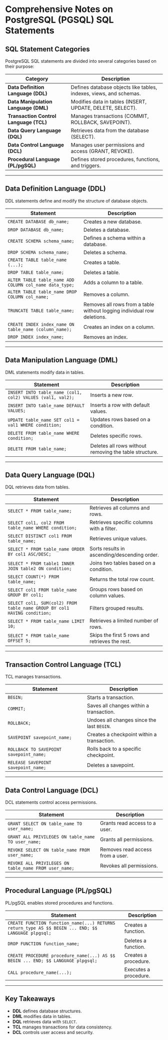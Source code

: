 # **Comprehensive Notes on PostgreSQL (PGSQL) SQL Statements**  

## **SQL Statement Categories**  

PostgreSQL SQL statements are divided into several categories based on their purpose:  

| **Category**         | **Description** |
|----------------------|---------------|
| **Data Definition Language (DDL)** | Defines database objects like tables, indexes, views, and schemas. |
| **Data Manipulation Language (DML)** | Modifies data in tables (INSERT, UPDATE, DELETE, SELECT). |
| **Transaction Control Language (TCL)** | Manages transactions (COMMIT, ROLLBACK, SAVEPOINT). |
| **Data Query Language (DQL)** | Retrieves data from the database (SELECT). |
| **Data Control Language (DCL)** | Manages user permissions and access (GRANT, REVOKE). |
| **Procedural Language (PL/pgSQL)** | Defines stored procedures, functions, and triggers. |

---

## **Data Definition Language (DDL)**
DDL statements define and modify the structure of database objects.

| **Statement** | **Description** |
|--------------|---------------|
| `CREATE DATABASE db_name;` | Creates a new database. |
| `DROP DATABASE db_name;` | Deletes a database. |
| `CREATE SCHEMA schema_name;` | Defines a schema within a database. |
| `DROP SCHEMA schema_name;` | Deletes a schema. |
| `CREATE TABLE table_name (...);` | Creates a table. |
| `DROP TABLE table_name;` | Deletes a table. |
| `ALTER TABLE table_name ADD COLUMN col_name data_type;` | Adds a column to a table. |
| `ALTER TABLE table_name DROP COLUMN col_name;` | Removes a column. |
| `TRUNCATE TABLE table_name;` | Removes all rows from a table without logging individual row deletions. |
| `CREATE INDEX index_name ON table_name (column_name);` | Creates an index on a column. |
| `DROP INDEX index_name;` | Removes an index. |

---

## **Data Manipulation Language (DML)**
DML statements modify data in tables.

| **Statement** | **Description** |
|--------------|---------------|
| `INSERT INTO table_name (col1, col2) VALUES (val1, val2);` | Inserts a new row. |
| `INSERT INTO table_name DEFAULT VALUES;` | Inserts a row with default values. |
| `UPDATE table_name SET col1 = val1 WHERE condition;` | Updates rows based on a condition. |
| `DELETE FROM table_name WHERE condition;` | Deletes specific rows. |
| `DELETE FROM table_name;` | Deletes all rows without removing the table structure. |

---

## **Data Query Language (DQL)**
DQL retrieves data from tables.

| **Statement** | **Description** |
|--------------|---------------|
| `SELECT * FROM table_name;` | Retrieves all columns and rows. |
| `SELECT col1, col2 FROM table_name WHERE condition;` | Retrieves specific columns with a filter. |
| `SELECT DISTINCT col1 FROM table_name;` | Retrieves unique values. |
| `SELECT * FROM table_name ORDER BY col1 ASC/DESC;` | Sorts results in ascending/descending order. |
| `SELECT * FROM table1 INNER JOIN table2 ON condition;` | Joins two tables based on a condition. |
| `SELECT COUNT(*) FROM table_name;` | Returns the total row count. |
| `SELECT col1 FROM table_name GROUP BY col1;` | Groups rows based on column values. |
| `SELECT col1, SUM(col2) FROM table_name GROUP BY col1 HAVING condition;` | Filters grouped results. |
| `SELECT * FROM table_name LIMIT 10;` | Retrieves a limited number of rows. |
| `SELECT * FROM table_name OFFSET 5;` | Skips the first 5 rows and retrieves the rest. |

---

## **Transaction Control Language (TCL)**
TCL manages transactions.

| **Statement** | **Description** |
|--------------|---------------|
| `BEGIN;` | Starts a transaction. |
| `COMMIT;` | Saves all changes within a transaction. |
| `ROLLBACK;` | Undoes all changes since the last `BEGIN`. |
| `SAVEPOINT savepoint_name;` | Creates a checkpoint within a transaction. |
| `ROLLBACK TO SAVEPOINT savepoint_name;` | Rolls back to a specific checkpoint. |
| `RELEASE SAVEPOINT savepoint_name;` | Deletes a savepoint. |

---

## **Data Control Language (DCL)**
DCL statements control access permissions.

| **Statement** | **Description** |
|--------------|---------------|
| `GRANT SELECT ON table_name TO user_name;` | Grants read access to a user. |
| `GRANT ALL PRIVILEGES ON table_name TO user_name;` | Grants all permissions. |
| `REVOKE SELECT ON table_name FROM user_name;` | Removes read access from a user. |
| `REVOKE ALL PRIVILEGES ON table_name FROM user_name;` | Revokes all permissions. |

---

## **Procedural Language (PL/pgSQL)**
PL/pgSQL enables stored procedures and functions.

| **Statement** | **Description** |
|--------------|---------------|
| `CREATE FUNCTION function_name(...) RETURNS return_type AS $$ BEGIN ... END; $$ LANGUAGE plpgsql;` | Creates a function. |
| `DROP FUNCTION function_name;` | Deletes a function. |
| `CREATE PROCEDURE procedure_name(...) AS $$ BEGIN ... END; $$ LANGUAGE plpgsql;` | Creates a procedure. |
| `CALL procedure_name(...);` | Executes a procedure. |

---

## **Key Takeaways**
- **DDL** defines database structures.  
- **DML** modifies data in tables.  
- **DQL** retrieves data with `SELECT`.  
- **TCL** manages transactions for data consistency.  
- **DCL** controls user access and security.  
